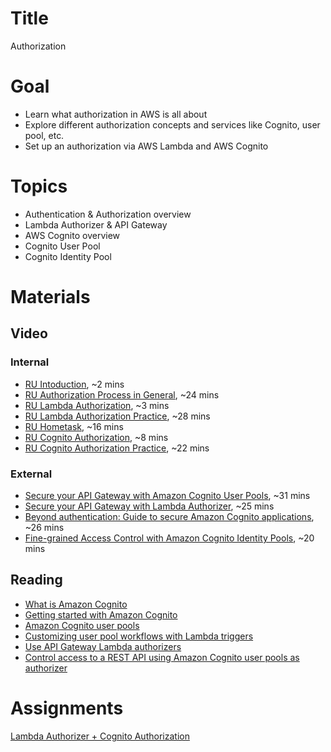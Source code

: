 # Title
Authorization

# Goal
- Learn what authorization in AWS is all about
- Explore different authorization concepts and services like Cognito, user pool, etc.
- Set up an authorization via AWS Lambda and AWS Cognito

# Topics
- Authentication & Authorization overview
- Lambda Authorizer & API Gateway
- AWS Cognito overview
- Cognito User Pool
- Cognito Identity Pool

# Materials

## Video
### Internal
- [RU Intoduction](https://videoportal.epam.com/playlist/OJM9DLJn/play/qJXqvL7w), ~2 mins
- [RU Authorization Process in General](https://videoportal.epam.com/playlist/OJM9DLJn/play/BYb4y87X), ~24 mins
- [RU Lambda Authorization](https://videoportal.epam.com/playlist/OJM9DLJn/play/va8lG4a1), ~3 mins
- [RU Lambda Authorization Practice](https://videoportal.epam.com/playlist/OJM9DLJn/play/dYPqbQJ2), ~28 mins
- [RU Hometask](https://videoportal.epam.com/playlist/OJM9DLJn/play/zJ0eG474), ~16 mins
- [RU Cognito Authorization](https://videoportal.epam.com/playlist/OJM9DLJn/play/Qa1mGvak), ~8 mins
- [RU Cognito Authorization Practice](https://videoportal.epam.com/playlist/OJM9DLJn/play/ZaDPxlao), ~22 mins

### External
- [Secure your API Gateway with Amazon Cognito User Pools](https://www.youtube.com/watch?v=oFSU6rhFETk), ~31 mins
- [Secure your API Gateway with Lambda Authorizer](https://www.youtube.com/watch?v=al5I9v5Y-kA), ~25 mins
- [Beyond authentication: Guide to secure Amazon Cognito applications](https://www.youtube.com/watch?v=QDR-pX7Ho8k), ~26 mins
- [Fine-grained Access Control with Amazon Cognito Identity Pools](https://www.youtube.com/watch?v=tAUmz94O2Qo), ~20 mins

## Reading
- [What is Amazon Cognito](https://docs.aws.amazon.com/cognito/latest/developerguide/what-is-amazon-cognito.html)
- [Getting started with Amazon Cognito](https://docs.aws.amazon.com/cognito/latest/developerguide/cognito-getting-started.html)
- [Amazon Cognito user pools](https://docs.aws.amazon.com/cognito/latest/developerguide/cognito-user-identity-pools.html)
- [Customizing user pool workflows with Lambda triggers](https://docs.aws.amazon.com/cognito/latest/developerguide/cognito-user-identity-pools-working-with-aws-lambda-triggers.html)
- [Use API Gateway Lambda authorizers](https://docs.aws.amazon.com/apigateway/latest/developerguide/apigateway-use-lambda-authorizer.html)
- [Control access to a REST API using Amazon Cognito user pools as authorizer](https://docs.aws.amazon.com/apigateway/latest/developerguide/apigateway-integrate-with-cognito.html)

# Assignments
[Lambda Authorizer + Cognito Authorization](./task.md)
